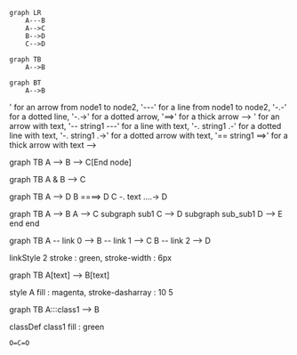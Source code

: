<!--
#   Mermaid and SMILES
-->

<!-- #T# Table of contents -->

<!-- #C# Mermaid -->
<!-- #C# - Styling -->
<!-- #C# SMILES -->

<!-- #T# Beginning of content -->

<!-- #C# Mermaid -->

<!-- # |------------------------------------------------------------- -->
<!-- #T# Mermaid is used in Markdown to create diagrams such as graphs, pie charts, Gantt diagram, flowcharts, class diagrams, entity relationship diagrams, etcetera -->

<!-- #T# Pandoc can be used to render Mermaid diagrams in HTML and PDF files, this needs the use of an external Pandoc filter, such as the `mermaid-filter` filter -->

<!-- #T# to use Mermaid in Markdown, the code block is used, using the word 'mermaid' as the language of the code block -->
``` mermaid
graph LR
    A---B
    A-->C
    B-->D
    C-->D
```
<!-- #T# the first word after mermaid is , this word determines the type of diagram, 'graph' is to make flowcharts, it can also be 'pie' for a pie chart, 'gantt' for a Gantt diagram, 'stateDiagram' for a state diagram, 'classDiagram' for a class diagram, 'erDiagram' for an entity relationship diagram, 'sequenceDiagram' for a sequence diagram, each with its own syntax -->

<!-- #T# Mermaid code can be written in its own file, and it can be compiled into SVG using the `mmdc` command, which is the Mermaid CLI -->

<!-- #T# the `mmdc` command has the following basic syntax -->
<!-- # SYNTAX `mmdc -i input_file1.mmd -o output_file1.svg`{.bash} -->
<!-- #T# the file output_file1.svg contains the image form of the Mermaid diagram in input_file1.mmd -->

<!-- #T# to put a caption to the image, the `caption` attribute can be used. The format attribute sets the format of the image, it can be 'svg', 'png' -->
``` {.mermaid caption="image_caption1" format="svg"}
graph TB
    A-->B
```

<!-- #T# in a 'graph' diagram, LR stands for left to right, but it can be replaced with TB which stands for top to bottom, these letters can be reversed, RL stands for right to left, and BT stands for bottom to top. TD is a synonym for TB, but there is no DT counterpart -->
``` mermaid
graph BT
    A-->B
```

<!-- #T# in the syntax `A---B`, A and B are nodes, nodes can have any name but not the name 'end' -->

<!-- #T# the general syntax for nodes is -->

<!-- # SYNTAX identifier1open_delimiter1 string1 close_delimiter1 -->

<!-- #T# identifier1 is a string that identifies the node. string1 is a string with the contents that are displayed in the diagram, string1 is optional, if left out then identifier1 is displayed in the diagram -->

<!-- #T# the pair open_delimiter1 and close_delimiter1 is a pair of corresponding delimiters, they can be '[string1]' for a rectangle, '(string1)' for a rectangle with rounded corners, '([string1])' for a rectangle with rounded horizontal edges, '[[string1]]' for a flowchart subroutine shape, '[(string1)]' for a flowchart database shape, '((string1))' for a circle, '>string1]' for a five side shape, '{string1}' for a square rhombus, '{{string1}}' for a hexagon, '[/string1/]' for a slanted right parallelogram, '[\string1\]' for a slanted left parallelogram, '[/string1\]' for an upwards trapezoid, '[\string1/]' for a downwards trapezoid -->

<!-- #T# note that identifier1open_delimiter1 has no space between identifier1 and open_delimiter1 -->

<!-- #T# string1 can be placed inside double quoted, to be able to used delimiters as characters that are part of the string, for example "text (text) text" -->

<!-- #T# node1 abbreviates identifier1open_delimiter1string1close_delimiter1 -->

<!-- #T# nodes can be connected in different ways with this syntax -->

<!-- # SYNTAX node1 connector1 node2 -->

<!-- #T# node1 and node2 are nodes as shown before. connector1 can be, '-->' for an arrow from node1 to node2, '---' for a line from node1 to node2, '-.-' for a dotted line, '-.->' for a dotted arrow, '==>' for a thick arrow -->

<!-- #T# connector1 can have text inside, it can be '-- string1 -->' for an arrow with text, '-- string1 ---' for a line with text, '-. string1 .-' for a dotted line with text, '-. string1 .->' for a dotted arrow with text, '== string1 ==>' for a thick arrow with text -->

<!-- #T# several nodes can be connected in chain -->
<!-- # SYNTAX node1 connector1 node2 connector2 node3 -->
<!-- #T# more nodes and connectors can be placed like this -->
graph TB
  A --> B --> C[End node]

<!-- #T# the & operator means 'and', it's used to put nodes on the same hierarchical level -->
graph TB
  A & B --> C
<!-- #T# A and B are placed on the same hierarchical level, above C -->

<!-- #T# two nodes are separated by a single hierarchical level by default. To separate two nodes further, the arrow length is increased. Each character that the arrow length is increased corresponds to one additional hierarchical level separating the nodes. In arrows with text, the arrow length is increased in the end side of the arrow -->
graph TB
  A --> D
  B ====> D
  C -. text ....-> D
<!-- #T# B is plus two hierarchical levels above D, C is plus three hierarchical levels above D -->

<!-- #T# nested graphs can be created with this syntax -->

<!-- # SYNTAX nested graphs    -->
<!-- # subgraph subgraph_id1   -->
<!-- #   nodes_and_connectors1 -->
<!-- # end                     -->

graph TB
  A --> B
  A --> C
    subgraph sub1
      C --> D
      subgraph sub_sub1
        D --> E
      end
    end

<!-- #C# - Styling -->

<!-- # |----- -->
<!-- #T# connectors and nodes can be styled, using SVG property value pairs -->

<!-- #T# to style connectors, their number of creation is used, which is the sequential number in which they appear in the graph definition -->

<!-- #T# the following syntax is used to style connectors -->
<!-- # SYNTAX linkStyle int1 property1 : value1, propertyN : valueN -->
<!-- #T# int1 is the number of creation of the link being styled, counting from 0, property1 and value1 are an SVG property value pair -->

graph TB
  A -- link 0 --> B -- link 1 --> C
  B -- link 2 --> D

linkStyle 2 stroke : green,  stroke-width : 6px

<!-- #T# to style nodes, their id is used, with the following syntax -->
<!-- # SYNTAX style id1 property1 : value1, propertyN : valueN -->

graph TB
  A[text] --> B[text]

style A fill : magenta, stroke-dasharray : 10 5

<!-- #T# classes can be created to apply style to all nodes of that class, with the following syntax -->
<!-- # SYNTAX classDef class1 property1 : value1, propertyN : valueN -->

<!-- #T# a class is assigned to a set of nodes with the following syntaxes -->
<!-- # SYNTAX class node_id1, node_id2 class1 -->
<!-- # SYNTAX node_id1:::class1 connector1 node2 -->

<!-- #T# the second syntax allows the assignment of class1 to node1 as part of the graph definition -->

graph TB
  A:::class1 --> B

classDef class1 fill : green
<!-- # |----- -->

<!-- # |------------------------------------------------------------- -->

<!-- #C# SMILES -->

<!-- # |------------------------------------------------------------- -->
<!-- #T# SMILES stands for Simplified Molecular Input Line Entry System, it is used in Markdown to convert plain text into 2D molecular diagrams -->

<!-- #T# to use SMILES in Markdown, a code block is used, using the word 'smiles' as the language of the code block (it may require a Mathpix SMILES extension or compiler to see the molecule) -->
```smiles
O=C=O
```
<!-- #T# this shows a carbon dioxide molecule -->
<!-- # |------------------------------------------------------------- -->